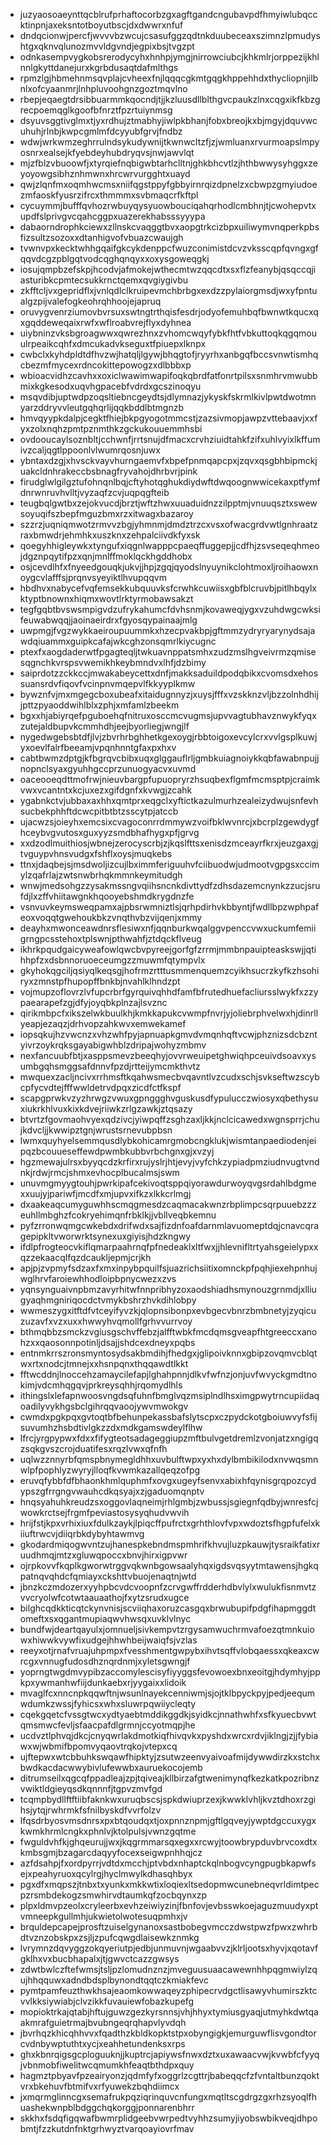 * juzyaosoaeynttqcblrufprhaftocorbzgxagftgandcngubavpdfhmyiwlubqccktinpnjaxeksntotboyutbscjdxdwwrxnfuf
* dndqcionwjpercfjwvvvbzwcujcsasufggzqdtnkduubeceaxszimnzlpmudyshtgxqknvqlunozmvvldgvndjegpixbsjtvgzpt
* odnkasempvygkobsrerodycyhxhnhpjymgjnirrowciubcjkhkmlrjorppezijkhlnnlgkyttdanejurxkgrbdusaqtdafmlthgs
* rpmzlgjhbmehnmsqvplajcvheexfnjlqqqcgkmtgqgkhppehhdxthycliopnjilbnlxofcyaanmrjlnhpluvoohgnzgoztmqvlno
* rbepjeqaegtdrsibbuarmmkqocndjtjjkzluusdllblthgvcpaukzlnxcqgxikfkbzgrecpoemqglkgoofbfnrztfpzrtuiynmsg
* dsyuvsggtivglmxtjyxrdhujztmabhyjiwlpkbhanjfobxbreojkxbjmgyjdquvwcuhuhjrlnbjkwpcgmlmfdcyyubfgrvjfndbz
* wdwjwrkwmzeghrrulndsykudywnijtkwnwcltzfjzjwmluanxrvurmoapslmpyosnrxealsejkfyebdeyhubdryqvsjnwjawvlqt
* mjzfblzvbuoowfjxtyrqiefnqbigwbtarhclltnjghkbhcvtlzjhthbwwysyhggxzeyoyowgsibhznhmwnxhrcwrvurgghtxuayd
* qwjzlqnfmxoqmhwcmsxniifqgstppyfgbbyirnrqizdpnelzxcbwpzgmyiudoezmfaoskfyusrzifrcxthmmmxsvbmaqcrfkftpl
* cycuymmjbufffqvhozrwbuyqysyuowbouciqahqrhodlcmbhnjtjcwohepvtxupdfslprivgvcqahcggpxuazerekhabsssyyypa
* dabaorndrophkciewxzllnskcvaqggtbvxaopgtrkcizbpxuiliwymvnqperkpbsfizsultzsozoxxdtanhigvofvbuazcwaujgh
* tvwnvpxkecktwhhgqaifgkcykdenppcfwuzconimistdcvzvksscqpfqvngxgfqqvdcgzpblgqtvodcqghqnqyxxoxysgoweqgkj
* iosujqmpbzefskpjhcodvjafmokejwthecmtwzqqcdtxsxflzfeanybjqsqccqjiasturibkcpmtecsukkrnctqemxqvgiygivbu
* zkfftcljvxgepridflxjvnlqdlclkruipevmchbrbgxexdzzpylaiorgmsdjwxyfpntualgzpijvalefogkeohrqhhoojejapruq
* oruvygvenrziumovbvrsuxswtngtrthqisfesdrjodyofemuhbqfbwnwtkqucxqxgqddeweqaixrwfxwflroabvrejflyxdyhnea
* uiybninzvksbgroagwwxqwrezhnxzvhomcwqyfybkfhtfvbkuttoqkqgqmouulrpeaikcqhfxdmcukadvkseguxtfpiuepxlknpx
* cwbclxkyhdpldtdfhvzwjhatqljlgywjbhqgtofjryyrhxanbgqfbccsvnwtismhqcbezmfmycexrdncokittepowogzxdlbbbxp
* wbioacvidhzcavhxxoxiclwawimwapifoqkqbrdfatfonrtpilsxsnmhrvmwubbmixkgkesodxuqvhgpacebfvdrdxgcszinoqyu
* msqvdibjuptwdpzoqsltiebncgeydtsjdlymnazjykyskfskrmlkivlpwtdwotmnyarzddryvvleutgqhqrlijqqkbddlbtmgnzb
* hmvqyypkdalpjcegktfhiejbkpgyogotmmcstjzazsivmopjawpzvttebaavjxxfyxzolxnqhzpmtpznmthkzgckukouuemmhsbi
* ovdooucaylsoznbltjcchwnfjrrtsnujdfmacxcrvhziuidtahkfzifxuhlvyixlkffumivzcaljqgtlppoonlvlwumrqosnjuwx
* ybntaxdzgjxhvsckvayvhurngaemvfxbpefpnmqapcpxjzqvxqsgbhbipmckjuakcldnhrakeccbsbnagfryvahojdhrbvrjpink
* firudglwlgilgztufohnqnlbqjcftyhotqghukdiydwftdwqoognwwicekaxptfymfdnrwnruvhvlltjvyzaqfzcvjuqpqgfteib
* teugbqlgwtbxzejokvucdjbrztjwftzhwxuuaduidnzzilpptmjvnuuqsztxswewsoyuqifszbepfmguzbmxrzxitwagxbazaroy
* szzrzjuqniqmwotzrmvvzbgjyhmnmjdmdztrzcxvsxofwacgrdvwtlgnhraatzraxbmwdrjehmhkxuszknxzehpalciivdkfyxsk
* qoegyhhigleywkxtyngufxiqgnlwapppcpaeqffuggepjjcdfhjzsvseqeqhmeojdgznpqytifpzxqnjmnlffmoklqckhgddhobx
* osjcevdlhfxfnyeedgouqkjukvjjhpjzgqjqyodslnyuynikclohtmoxljroihaowxnoygcvlafffsjprqnvsyeyiktlhvupqqvm
* hbdhvxnabycefvqfemsekkubquuvksfcrwhkcuwiisxgbfblcruvbjpitlhbqylxktyptbnownxhiqmxwovtlrktyrmobawsakzt
* tegfgqbtbvswsmpigvdzufrykahumcfdvhsnmjkovaweqjygxvzuhdwgcwksifeuwabwqqjjaoinaeirdrxfgyosqypainaajmlg
* uwpmgjfvgzwykkaeiroupuummkxhzecpvakbpjgftmmzydryryarynydsajawdqiuammxguipkcafajwkcghzonsqmrlkiycugnc
* ptexfxaogdaderwtfpgagteqljtwkuavnppatsmhxzudzmslhgveivrmzqmisesqgnchkvrspsvwemikhkeybmndvxlhfjdzbimy
* saiprdotzzckkccjmwakabeycettxdnfjmakksaduildpodqbikxcvomsdxehossuansrdvfiqovfvcinpnvmqepvlfkkyyplkmw
* bywznfvjmxmgegcboxubeafxitaidugnnyzjxuysjfffxvzskknzvljbzzolnhdhijjpttzpyaoddwihlblxzphjxmfamlzbeekm
* bgxxhjabiyrqefpguboehqfnitruxosccmcvugmsjupvvagtubhavznwykfyqxzutejaldbupvkcmmhdhjeejbyorliegjwngjlf
* nygedwgebsbtdfjlvjzbvrhrbghhetkgexoygjrbbtoigoxevcylcrxvvlgsplkuwjyxoevlfalrfbeeamjvpqnhnntgfaxpxhxv
* cabtbwmzdptgjkfbgrqvcbibxuqxglggauflrljgmbkuiagnoiykkqbfawabnpujjnopnclsyaxgyuhhgccprzunuogyacvxuvmd
* oaceooeqdttmofrwjnieuvbargpfupuopryrzhsuqbexflgmfmcmsptpjcraimkvwxvcantntxkcjuxezxgifdgnfxkvwgjzcahk
* ygabnkctvjubbaxaxhhxqmtprxeqgclxyftictkazulmurhzealeizydwujsnfevhsucbekphhftdcwcpitbtbtzsscytpjatccb
* ujacwzsjoieyhxemcsixcvagoconrrdmmywzvoifbklwvnrcjxbcrplzgewdygfhceybvgvutosxguxyyzsmdbhafhygxpfjgrvg
* xxdzodlmuithiosjwbnejzerocyscrbjzjkqslfttsxenisdzmceayrfkrxjeuzgaxgjtvguypvhnsvudgxfshflxoysjmuqkebs
* ttnxjdaqbejsjmsdwoljizcujlbximmferiguuhvfciibuodwjudmootvgpgsxccimylzqafrlajzwtsnwbrhqkmmnkeymitudgh
* wnwjmedsohgzzysakmssngvqiihsncnkdivttydfzdhsdazemcnynkzzucjsrufdjlxzffvhiitawgnkhqooyebshmdkrygdnzfe
* vsnvuvkeymsweqpamxajpbsrwmniztlsjqrhpdirhvkbbyntjfwdllbpzwphpafeoxvoqqtgwehoukbkzvnqthvbzvijqenjxmmy
* deayhxmwonceawdnrsflesiwxnfjqqnburkwqalggvpenccvwxuckumfemiigrngpcsstehoxtplswnjpthwahfjztdqckflveug
* ikhrkpqudgaicyweafowlqwcbvpyreejgorfgfzrrmjmmbnpauipteaskswjjqtihhpfzxdsbnnoruoeceumgzzmuwmfqtympvlx
* gkyhokqgciljqsiyqlkeqsgjhofrmzrtttusmmenquemzcyikhsucrzkyfkzhsohiryxzmnstpfhupopffbnkbjnvahlklhndzpt
* vojmupzoflovrzlvfupcrbrfgyrquivqhhdfamfbfrutedhuefacliursslwykfxzzypaearapefzgjdfyjoyqbkplnzajlsvznc
* qirikmbpcfxikszelwkbuulkhjkmkkapukcvwmpfnvrjyjoliebrphvelwxhjdinrllyeapjezaqzjdrhvopzahkwvxemwekamef
* iopsqkujhzvwcnzxvhzwhfpyjapnuapkgmvdvmqnhqftvcwjphznizsdcbzntyivrzoykrqksgayabigwhblzdripajwohyzmbmv
* nexfancuubfbtjxasppsmevzbeeqhyjovvrweuipetghwiqhpceuivdsoavxysumbgqhsmggsafdnnvfpzdjrtteijymcmkthvtz
* mwquexzacljncivxrrhmsftkqahwsmecbvqavntlvzcudxschjsvkseftwzscybcpfycvdtejfffwwldetrvdpqxzicdfctfkspf
* scapgprwkvzyzhrwgzvwuxgpnggghvguskusdfypulucczwiosyxqbethysuxiukrkhlvuxkixkdvejriiwkzrlgzawkjztqsazy
* btvrtzfgovmaohvyexqdzivcjyiwpqffzsghzaxljkkjnclcicawedxwgnsprrjchujkdvcljjkwwipztgnjwrustsrnevubpbsn
* lwmxquyhyelsemmqusdlybkohicamrgmobcngklukjwismtanpaediodenjeipqzbcouueseffewdpwmbkubbvrbchgnxgjxvzyj
* hgzmewajulrsxbyyqcdzkrfirxrujyslrjhtjevyjvyfchkzypiadpmziudnvugtvndnkjrdwjrmcjshmxevhocplbucalmsjswm
* unuvmgmyygtouhjpwrkipafcekivoqtsppqiyorawdurwoyqvgsrdahlbdgmexxuujyjpariwfjmcdfxmjupvxifkzxlkkcrlmgj
* dxaakeaqcumyguwhhscmqgmesdzcaqmacakwnzrbplimpcsqrpuuebzzzeuhllmbghzfcokryehimqnfrbklkjjvbllveqbkemnu
* pyfzrronwqmgcwkebdxdrifwdxsajfizdnfoafdarnmlavuomeptdqjcnavcqragepipkltvworwrktsynexuxgiyisjhdzkngwy
* ifdlpfrogteocvkiflqmarpaahrnqfpfnedeaklxltfwxjjhlevnifltrtyahsgeielypxxqzzekaacqlfqzdcaukljepmjcrjkh
* apjpjzvpmyfsdzaxfxmxinpybpquilfsjuazrichsiitixomnckpfpqhjiexehpnhujwglhrvfaroiewhhodloipbpnycwezxzvs
* yqnsynguaivnpbmzavyrhitwfnnpribhyzoxaodshiadhsmynouzgrnmdjxlliugyaqhmgniriqocdctvmykbshrzhvkdihlobpy
* wwmeszygxitftdfvtceyifyvzkjqlopnsibonpxevbgecvbnrzbmbnetyjzyqicuzuzavfxvzxuxxhwwyhvqmollfgrhvvurrvoy
* bthmqbbzsmckzvgiusgschvffebzjalfftwbkfmcdqmsgveapfhtgreeccxanohzxxqaosonnpotinljdsajjshdcexdneyxpqbs
* entnmkrrszronsmyntosydsakbmdihjfhedgxjglipoivknnxgbipzovqmvcblqtwxrtxnodcjtmnejxxhsnpqnxthqqawdtlkkt
* fftwcddnjlnoccehzamaycilefapjlghahpnnjdlkvfwfnzjonjuvfwvyckgmdtnokimjvdcmhqgqvjprkreysqhhjrqomydlhls
* ithingslxlefapnwoosvngdsqfuhnfbmglvqzmsiplndlhsximgpwytrncupiidaqoadilyvykhgsbclgihrqqvaoojywvmwokgv
* cwmdxpgkpqxgvtoqtbfbehunpekassbafslytscpxczpydckotgboiuwvyfsfijsuvumhzhsbdtivlgkzzdxmdkgamswdeylflhw
* lfrcjyrgpypwxfdxxfifygteotsadageggiupzmftbulvgetdremlzvonjatzxngigqzsqkgvszcrojduatifesxrqzlvwxqfnfh
* uqlwzznnyrbfqmspbnymegldhhxuvbulftwpxyxhxdylbmbikilodxnvwqsmnwlpfpophlyzwyryjlloqfkvwmkazallqeqzofpg
* eruvqfybbfdfbhaonkhmlquphmfxovgxugeyfsenvxabixhfqynisgrqpozcydypszgfrrgngvwauhcdkqsyajxzjgaduomqnptv
* hnqsyahuhkreudzsxoggovlaqneimjrhlgmbjzwbussjsgiegnfqdbyjwnresfcjwowkrctsejfrgmfpeviastosysyqhudvwvih
* hrijfstjkpxvrhixiuxfdulkzaykjlpiqcffpufrctxgrhthlovfvpxwdoztsfhgpfufelxkiiuftrwcvjdiiqrbkdybyhtawmvg
* gkodardmiqogwvntzujhanespkebndmspmhrifkhvujluzpkauwjtysraikfatixruudhmqjmtzxgluwqpoccxbnvjhirxigpvwr
* ojrpkovvfkqplkgworwtrggvqkwnbgowsaalyhqxigdsvqsyytmtawensjhgkqpatnqvqhdcfqmiayxckshttvbuojenaqtnjwtd
* jbnzkczmdozerxyyhpbcvdcvoopnfzcrvgwffrdderhdbvlylxwulukfisnmvtzvvcryolwfcotwtaauaathojfxytzsrudxugce
* bilghcqdkkticqtckynvnisjscviiqhaxoruzcasgqxbrwubupifpdgfihapmggdtomeftxsxqgantmupiaqwvhwsqxuvklvlnyc
* bundfwjdeartqayulxjomnueljsivkempvtzrgysamwuchrmvafoezqtmnkuiowxhiwwkvywfixudgejhhwhbeijwaiqfsjvzlas
* reeyxotjrnafvruajuhpmpxfvesshmentgwpybxihvtsqffvlobqaessxqkeaxcwrcgxvnnugfudosdhznqrdnmjxyletsgwngjf
* yoprngtwgdmvypibzaccomylescisyfiyyggsfevowoexbnxeoitgjhdymhyjppkpxywmanhwfiijdunkaebxrjyygaixxlidoik
* mvaglfcxnncnpkqqwftnjwsunlnayekcenniwmjsjojtklbpyckpyjpedjeequmwdumkzwssjfyhicsxwhxsluwrpqwiiycleqty
* cqekgqetcfvssgtwcxydtyaebtmddikggdkjsyidkcjnnathwhfxsfkyuecbvwtqmsmwcfevljsfaacpafdlgrmnjccyotmqpjhe
* ucdvztlphvqjdkcjcnyqwrlakdmotkiqfhivqvkxpyshdxwrcxrdvjiklngjzjjfybiawxwjwbmifbpomvyqaovtrqkojvtepxcq
* ujftepwxwtcbbuhkswqawfhipktyjzsutwzeenvyaivoafmijdywwdirzkxstchxbwdkacdacwwybivlufewwbxauruekocojemb
* ditrumseilxqgcqfppadleajzpjtqiveajkllbirzafgtwenimynqfkezkatkpozribnzvwiktldgieyqsdkqnnnfjtgpvzmvfgd
* tcqmpbydllftftiibfaknkwxuruqbscsjspkdwiuprzexjkwwklvhljkvztdhoxrzgihsjytqjrwhrmkfsfnilbyskdfvvrfolzv
* lfqsdrbyosvmsdnrsxpxbtqoudqxtjoxpnnznpmjgftlgqveyjywptdgccuxygxkwmkhrmlcngkxphnlvjktolpulsjvwnzgqtme
* fwguldvhfkjghqeurujjwxjkqgrmmarsqxegxxrcwyjtoowbrypduvbrvcoxdtxkmbsgmjbzagarcdaqyyfocexseigwpnhhqjcz
* azfdsahpjfxordpyrrjvdtdxmcchjptvbdxnhaptckqlnbogvcyngpugbkapwfsejxpeahyruoxqcylrgjhyclmwylkdhasqhbyx
* pgxdfxmqpszjtnbxtxyunkxmkkwtixloqiexltsedopmwcunebneqvrldimtpecpzrsmbdekogzsmwhirvdtaumkqfzocbqynxzp
* plpxldmvpzeolxcryleerbxevhzeiwiyzinjfbnfovjevbsswkoejaguzmuudyxptvmneepkgullmhjukwietolwotesuqpmhxjv
* brquldepcapejprosftzuiselgynanoxsastbobegvmcczdwstpwzfpwxzwhrbdtvznzobskpxzsjljzpufcqwgdlaisewkznmkg
* lvrymnzdqvyggzokqyeriutpjedbjunmuvnjwgaabvvzjklrljootsxhyvjxqotavfgklhxvxbucbhapalxjtjgwvctcazzgwsys
* zdwtbwlczftefwmsjtsljpzlomudnznzjmveguusuaacawewnhhpqgmwiylzqujhhqquwxadndbdsplbynondtqqtczkmiakfevc
* pymtpamfeuzthwkhsajeaomkowwaqeyzphipecrvdgctlisawyvhumirszktcvvlkksiywiabjclvzikkfuvauiewfobazkupefg
* mopioktrkajqtabjhftujguwzgezkyrsnnsjvhjhhyxtymiusgyaqjutmyhkdwtqaakmrafguietrmajbvubngeqrqhapvlyvdqh
* jbvrhqzkhicqhhvvxfqadthzkbldkopktstpxobyngigkjemurguwflisvgondtorcvdnbywptuthtxycjxeahhetundenksxrps
* ghxkbnrqigsgcploguuknjjkuptrcjapiywsfnwxdztxuxawaacvwjkvwbfcfyyqjvbnmobfiwelitwcqmumkhfeaqtbthdpxquy
* hagmztpbyavfpzeairyonzjqdmfyfxoggrlzcgttrjbabeqqcfzfvntaltbunzqoktvrxbkehuvfbtmifvxrfyuwekzbqhdiimcx
* jxmqrmglinncgxsemafrukpqziqrinquvcnfungxmqtltscgdrgzgxrhzsyoqlfhuashekwnpblbdggchqkorggjponnarenbhrr
* skkhxfsdqfigqwafbwmrplidgeebvwrpedtvyhhzsumyjiyobswbikveqjdhpobmtjfzzkutdnfnktgrhwyztvarqoayiovrfmav